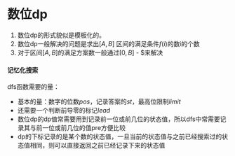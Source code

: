 # 数位dp

1. 数位dp的形式貌似是模板化的。
2. 数位dp一般解决的问题是求出$[A,B]$ 区间的满足条件$f(i)$的数i的个数
3. 对于区间$[A, B]$的满足方案数一般通过$[0, B]$ - $来解决



#### 记忆化搜索

dfs函数需要的量：

- 基本的量：数字的位数$pos$，记录答案的$st$，最高位限制$limit$
- 还需要一个判断前导零的标记$lead$
- 数位dp的dp值常需要用到记录前一位或前几位的状态值，所以dfs中常需要记录其与前一位或前几位的值pre方便比较
- dp的下标记录的是某个数的状态值，一旦当前的状态值与之前已经搜索过的状态值相同，则可以直接返回之前已经记录下来的状态值